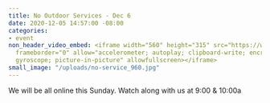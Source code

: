 ```yaml
---
title: No Outdoor Services - Dec 6
date: 2020-12-05 14:57:00 -08:00
categories:
- event
non_header_video_embed: <iframe width="560" height="315" src="https://www.youtube.com/embed/HCBJzFNQ1FQ"
  frameborder="0" allow="accelerometer; autoplay; clipboard-write; encrypted-media;
  gyroscope; picture-in-picture" allowfullscreen></iframe>
small_image: "/uploads/no-service_960.jpg"
---
```


We will be all online this Sunday. Watch along with us at 9:00 & 10:00a